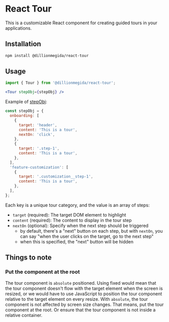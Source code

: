 # React Tour

This is a customizable React component for creating guided tours in your applications.

## Installation

```bash
npm install @dillionmegida/react-tour
```

## Usage

```jsx
import { Tour } from '@dillionmegida/react-tour';

<Tour stepObj={stepObj} />
```

Example of [stepObj][1]:

```jsx
const stepObj = { 
  onboarding: [
    {
      target: 'header',
      content: 'This is a tour',
      nextOn: 'click',
    },
    {
      target: '.step-1',
      content: 'This is a tour',
    },
  ],
  'feature-customization': [
    {
      target: '.customization__step-1',
      content: 'This is a tour',
    },
  ],
};
```

Each key is a unique tour category, and the value is an array of steps:

* `target` (required): The target DOM element to highlight
* `content` (required): The content to display in the tour step
* `nextOn` (optional): Specify when the next step should be triggered
  * by default, there's a "next" button on each step, but with `nextOn`, you can say "when the user clicks on the target, go to the next step"
  * when this is specified, the "next" button will be hidden

## Things to note

### Put the component at the root

The tour component is `absolute` positioned. Using fixed would mean that the tour component doesn't flow with the target element when the screen is resized, or we would have to use JavaScript to position the tour component relative to the target element on every resize. With `absolute`, the tour component is not affected by screen size changes. That means, put the tour component at the root. Or ensure that the tour component is not inside a relative container.

[1]: src/types/Tour.ts